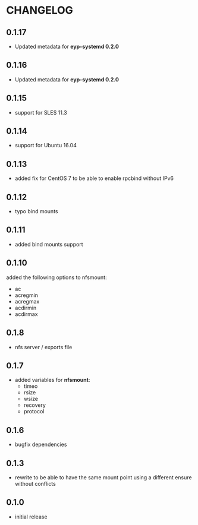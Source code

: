 # CHANGELOG

## 0.1.17

* Updated metadata for **eyp-systemd 0.2.0**

## 0.1.16

* Updated metadata for **eyp-systemd 0.2.0**

## 0.1.15

* support for SLES 11.3

## 0.1.14

* support for Ubuntu 16.04

## 0.1.13

* added fix for CentOS 7 to be able to enable rpcbind without IPv6

## 0.1.12

* typo bind mounts

## 0.1.11

* added bind mounts support

## 0.1.10

added the following options to nfsmount:
 * ac
 * acregmin
 * acregmax
 * acdirmin
 * acdirmax

## 0.1.8

* nfs server / exports file

## 0.1.7

* added variables for **nfsmount**:
  * timeo
  * rsize
  * wsize
  * recovery
  * protocol

## 0.1.6

* bugfix dependencies

## 0.1.3

* rewrite to be able to have the same mount point using a different ensure without conflicts

## 0.1.0

* initial release
